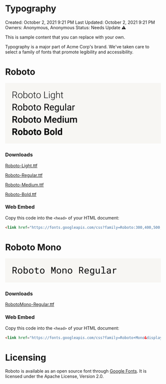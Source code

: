 # Typography

Created: October 2, 2021 9:21 PM
Last Updated: October 2, 2021 9:21 PM
Owners: Anonymous, Anonymous
Status: Needs Update ⚠️

This is sample content that you can replace with your own.

Typography is a major part of Acme Corp's brand. We've taken care to select a family of fonts that promote legibility and accessibility.

# Roboto

![Typography%206ea7aae8479640e2bc101fd908288be4/roboto-specimen.png](Typography%206ea7aae8479640e2bc101fd908288be4/roboto-specimen.png)

### Downloads

[Roboto-Light.ttf](Typography%206ea7aae8479640e2bc101fd908288be4/Roboto-Light.ttf)

[Roboto-Regular.ttf](Typography%206ea7aae8479640e2bc101fd908288be4/Roboto-Regular.ttf)

[Roboto-Medium.ttf](Typography%206ea7aae8479640e2bc101fd908288be4/Roboto-Medium.ttf)

[Roboto-Bold.ttf](Typography%206ea7aae8479640e2bc101fd908288be4/Roboto-Bold.ttf)

### Web Embed

Copy this code into the `<head>` of your HTML document:

```html
<link href="https://fonts.googleapis.com/css?family=Roboto:300,400,500,700&display=swap" rel="stylesheet">
```

# Roboto Mono

![Typography%206ea7aae8479640e2bc101fd908288be4/roboto-mono-specimen.png](Typography%206ea7aae8479640e2bc101fd908288be4/roboto-mono-specimen.png)

### Downloads

[RobotoMono-Regular.ttf](Typography%206ea7aae8479640e2bc101fd908288be4/RobotoMono-Regular.ttf)

### Web Embed

Copy this code into the `<head>` of your HTML document:

```html
<link href="https://fonts.googleapis.com/css?family=Roboto+Mono&display=swap" rel="stylesheet">
```

# Licensing

Roboto is available as an open source font through [Google Fonts](https://fonts.google.com/specimen/Roboto).
It is licensed under the Apache License, Version 2.0.